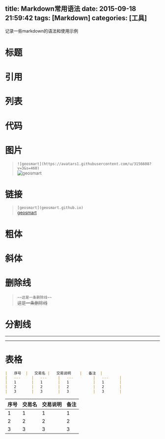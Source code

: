 title: Markdown常用语法
date: 2015-09-18 21:59:42
tags: [Markdown]
categories: [工具] 
---

记录一些markdown的语法和使用示例

<!-- more -->

# 标题

# 引用

# 列表

# 代码

# 图片
>`![geosmart](https://avatars1.githubusercontent.com/u/3156608?v=3&s=460)`  
![geosmart](https://avatars1.githubusercontent.com/u/3156608?v=3&s=460)

# 链接
>`[geosmart](geosmart.github.io)`  
[geosmart](geosmart.github.io)

# 粗体

# 斜体

# 删除线
>`~~这是一条删除线~~`  
~~这是一条删除线~~

# 分割线
---
*** 

# 表格
``` markdown
|	序号	|	交易名	|	交易说明	|	备注	|
|	---		|	---		|	---			|	--- 	|
|	1		|	1		|	1			|	1 		|
|	2		|	2		|	2			|	2		|
|	3		|	3		|	3			|	3		|
```

|	序号	|	交易名	|	交易说明	|	备注	|
|	---		|	---		|	---			|	--- 	|
|	1		|	1		|	1			|	1 		|
|	2		|	2		|	2			|	2		|
|	3		|	3		|	3			|	3		|